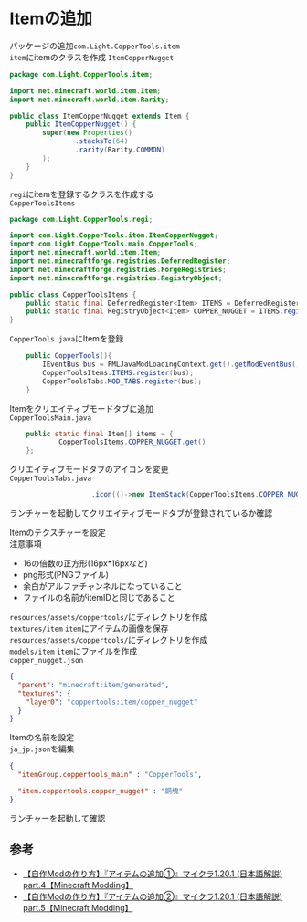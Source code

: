 # Itemの追加

パッケージの追加`com.Light.CopperTools.item`  
`item`にitemのクラスを作成
    `ItemCopperNugget`

```java
package com.Light.CopperTools.item;

import net.minecraft.world.item.Item;
import net.minecraft.world.item.Rarity;

public class ItemCopperNugget extends Item {
    public ItemCopperNugget() {
        super(new Properties()
                .stacksTo(64)
                .rarity(Rarity.COMMON)
        );
    }
}
```

`regi`にitemを登録するクラスを作成する  
    `CopperToolsItems`

```java
package com.Light.CopperTools.regi;

import com.Light.CopperTools.item.ItemCopperNugget;
import com.Light.CopperTools.main.CopperTools;
import net.minecraft.world.item.Item;
import net.minecraftforge.registries.DeferredRegister;
import net.minecraftforge.registries.ForgeRegistries;
import net.minecraftforge.registries.RegistryObject;

public class CopperToolsItems {
    public static final DeferredRegister<Item> ITEMS = DeferredRegister.create(ForgeRegistries.ITEMS, CopperTools.MOD_ID);
    public static final RegistryObject<Item> COPPER_NUGGET = ITEMS.register("copper_nugget", ItemCopperNugget::new);
}
```

`CopperTools.java`にItemを登録

```java
    public CopperTools(){
        IEventBus bus = FMLJavaModLoadingContext.get().getModEventBus();
        CopperToolsItems.ITEMS.register(bus);
        CopperToolsTabs.MOD_TABS.register(bus);
    }
```

Itemをクリエイティブモードタブに追加  
`CopperToolsMain.java`

```java
    public static final Item[] items = {
            CopperToolsItems.COPPER_NUGGET.get()
    };
```

クリエイティブモードタブのアイコンを変更  
`CopperToolsTabs.java`

```java
                    .icon(()->new ItemStack(CopperToolsItems.COPPER_NUGGET.get()))
```

ランチャーを起動してクリエイティブモードタブが登録されているか確認  

Itemのテクスチャーを設定  
注意事項

- 16の倍数の正方形(16px*16pxなど)
- png形式(PNGファイル)
- 余白がアルファチャンネルになっていること
- ファイルの名前がitemIDと同じであること

`resources/assets/coppertools/`にディレクトリを作成  
    `textures/item`
`item`にアイテムの画像を保存  
`resources/assets/coppertools/`にディレクトリを作成  
    `models/item`
`item`にファイルを作成  
    `copper_nugget.json`

```json
{
  "parent": "minecraft:item/generated",
  "textures": {
    "layer0": "coppertools:item/copper_nugget"
  }
}
```

Itemの名前を設定  
`ja_jp.json`を編集

```json
{
  "itemGroup.coppertools_main" : "CopperTools",

  "item.coppertools.copper_nugget" : "銅塊"
}
```

ランチャーを起動して確認  

## 参考

- [【自作Modの作り方】『アイテムの追加①』マイクラ1.20.1 (日本語解説) part.4【Minecraft Modding】](https://youtu.be/F0Mf8GX4eGY?si=hNwL5vOyRmOM7od-)
- [【自作Modの作り方】『アイテムの追加②』マイクラ1.20.1 (日本語解説) part.5【Minecraft Modding】](https://youtu.be/QUrFbDntnjU?si=SqzT_WoSnjdmrwvM)
